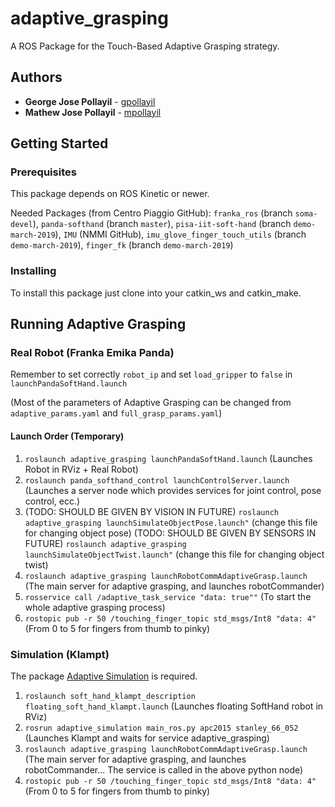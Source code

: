 # adaptive_grasping

A ROS Package for the Touch-Based Adaptive Grasping strategy.

## Authors

* **George Jose Pollayil** - [gpollayil](https://github.com/gpollayil)
* **Mathew Jose Pollayil** - [mpollayil](https://github.com/mpollayil)

## Getting Started

### Prerequisites

This package depends on ROS Kinetic or newer.

Needed Packages (from Centro Piaggio GitHub):
`franka_ros` (branch `soma-devel`), `panda-softhand` (branch `master`), `pisa-iit-soft-hand` (branch `demo-march-2019`), `IMU` (NMMI GitHub), `imu_glove_finger_touch_utils` (branch `demo-march-2019`), `finger_fk` (branch `demo-march-2019`)

### Installing

To install this package just clone into your catkin_ws and catkin_make.

## Running Adaptive Grasping

### Real Robot (Franka Emika Panda)

Remember to set correctly `robot_ip` and set `load_gripper` to `false` in `launchPandaSoftHand.launch`

(Most of the parameters of Adaptive Grasping can be changed from `adaptive_params.yaml` and `full_grasp_params.yaml`)

#### Launch Order (Temporary)

1. `roslaunch adaptive_grasping launchPandaSoftHand.launch` (Launches Robot in RViz + Real Robot)
2. `roslaunch panda_softhand_control launchControlServer.launch ` (Launches a server node which provides services for joint control, pose control, ecc.)
3. (TODO: SHOULD BE GIVEN BY VISION IN FUTURE) `roslaunch adaptive_grasping launchSimulateObjectPose.launch"` (change this file for changing object pose)
(TODO: SHOULD BE GIVEN BY SENSORS IN FUTURE) `roslaunch adaptive_grasping launchSimulateObjectTwist.launch"` (change this file for changing object twist)
4. `roslaunch adaptive_grasping launchRobotCommAdaptiveGrasp.launch ` (The main server for adaptive grasping, and launches robotCommander)
5. `rosservice call /adaptive_task_service "data: true""` (To start the whole adaptive grasping process)
6. `rostopic pub -r 50 /touching_finger_topic std_msgs/Int8 "data: 4"` (From 0 to 5 for fingers from thumb to pinky)

### Simulation (Klampt)
The package [Adaptive Simulation](https://github.com/gpollayil/adaptive_simulation) is required.
1. `roslaunch soft_hand_klampt_description floating_soft_hand_klampt.launch` (Launches floating SoftHand robot in RViz)
2. `rosrun adaptive_simulation main_ros.py apc2015 stanley_66_052 ` (Launches Klampt and waits for service adaptive_grasping)
3. `roslaunch adaptive_grasping launchRobotCommAdaptiveGrasp.launch ` (The main server for adaptive grasping, and launches robotCommander... The service is called in the above python node)
4. `rostopic pub -r 50 /touching_finger_topic std_msgs/Int8 "data: 4"` (From 0 to 5 for fingers from thumb to pinky)

